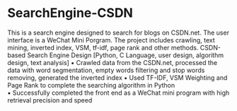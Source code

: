# SearchEngine-CSDN
This is a search engine designed to search for blogs on CSDN.net. The user interface is a WeChat Mini Porgram. The project includes crawling, text mining, inverted index, VSM, tf-idf, page rank and other methods.
CSDN-based Search Engine Design     [Python, C Language, user design, algorithm design, text analysis] 
▪ Crawled data from the CSDN.net, processed the data with word segmentation, empty words filtering and stop words removing, generated the inverted index 
▪ Used TF-IDF, VSM Weighting and Page Rank to complete the searching algorithm in Python  
▪ Successfully completed the front end as a WeChat mini program with high retrieval precision and speed 
